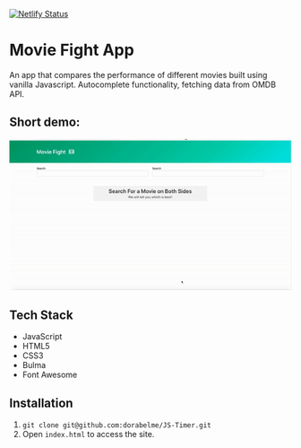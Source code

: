 [![Netlify Status](https://api.netlify.com/api/v1/badges/ed184cb6-6bde-41e2-a42d-a4cdaa5a546b/deploy-status)](https://app.netlify.com/sites/dorabelme/deploys)

# Movie Fight App

An app that compares the performance of different movies built using vanilla Javascript. Autocomplete functionality, fetching data from OMDB API.

## Short demo:

<p align ="center">
<img src="./movie_fight.gif" alt="movie fight app example">
</p>

## Tech Stack

-   JavaScript
-   HTML5
-   CSS3
-   Bulma
-   Font Awesome

## Installation

1. `git clone git@github.com:dorabelme/JS-Timer.git`
2. Open `index.html` to access the site.
